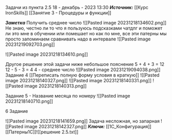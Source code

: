 
Задачи из пункта 2.5
 18 - декабрь - 2023  13:30 
***Источник:***  [[Курс IronSkills]] [[Занятие 3 - Процедуры и функции]]

***Заметка*** 
Получить среднее число
![[Pasted image 20231218134602.png]]
Не знаю, честно ли то что я пользуюсь подсказками чатдпг
и поможет ли это мне в обучении или помешает
но как по мне, все эти патерны мы просто запоминаем
сравнивать надо в интервале
![[Pasted image 20231219092703.png]]

![[Pasted image 20231218134610.png]]

Другое решение этой задачи  ниже небольшое пояснение
5 + 4 + 3 = 12
12 - 5 - 3 = 4     4 - среднее число
![[Pasted image 20231219094038.png]]
Задание 4 [[Переписать полную форму условия в краткую]]
![[Pasted image 20231218140327.png]]
![[Pasted image 20231218140331.png]]
![[Pasted image 20231218140313.png]]

Задание 5 - Название месяца по номеру
![[Pasted image 20231218140710.png]]

6 Задание


![[Pasted image 20231218141659.png]]
 Задача несложная, но запарная
 ![[Pasted image 20231218142327.png]]
***Ключи:*** [[1С_Конфигурация]] [[Патерны1С]]![[решение 2.5.txt]]